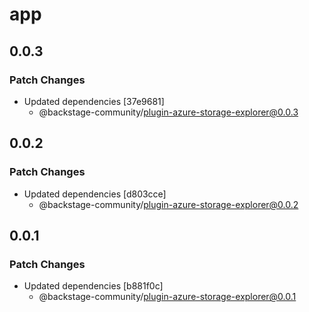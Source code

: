 # app

## 0.0.3

### Patch Changes

- Updated dependencies [37e9681]
  - @backstage-community/plugin-azure-storage-explorer@0.0.3

## 0.0.2

### Patch Changes

- Updated dependencies [d803cce]
  - @backstage-community/plugin-azure-storage-explorer@0.0.2

## 0.0.1

### Patch Changes

- Updated dependencies [b881f0c]
  - @backstage-community/plugin-azure-storage-explorer@0.0.1
